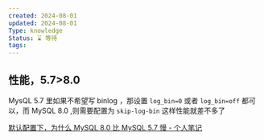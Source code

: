 ```yaml
---
created: 2024-08-01
updated: 2024-08-01
Type: knowledge
Status: ⌛️ 等待
tags:
---
```

## 性能，5.7>8.0

 MysQL 5.7 里如果不希望写 binlog ，那设置 `log_bin=0` 或者 `log_bin=off` 都可以，而 MySQL 8.0 ,则需要配置为 `skip-log-bin`
这样性能就差不多了


[默认配置下，为什么 MySQL 8.0 比 MySQL 5.7 慢 - 个人笔记](https://wgzhao.github.io/notes/database/why-mysql8-slower-than-mysql57/#_3)
